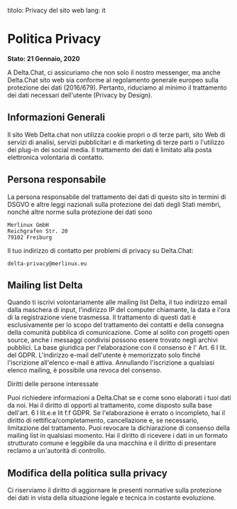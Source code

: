 titolo: Privacy del sito web
lang: it


#  Politica Privacy 

**Stato: 21 Gennaio, 2020**

A Delta.Chat, ci assicuriamo che non solo il nostro messenger, ma anche Delta.Chat
sito web sia conforme al regolamento generale europeo sulla protezione dei dati
(2016/679). Pertanto, riduciamo al minimo il trattamento dei dati necessari dell'utente
(Privacy by Design).

## Informazioni Generali

Il sito Web Delta.chat non utilizza cookie propri o di terze parti, sito Web
di servizi di analisi, servizi pubblicitari e di marketing di terze parti o l'utilizzo
dei plug-in dei social media. Il trattamento dei dati è limitato alla posta elettronica volontaria
di contatto.

## Persona responsabile

La persona responsabile del trattamento dei dati di questo sito in termini di
DSGVO e altre leggi nazionali sulla protezione dei dati degli Stati membri, nonché
altre norme sulla protezione dei dati sono

	Merlinux GmbH
	Reichgrafen Str. 20 
	79102 Freiburg

Il tuo indirizzo di contatto per problemi di privacy su Delta.Chat:

	delta-privacy@merlinux.eu

## Mailing list Delta

Quando ti iscrivi volontariamente alle mailing list Delta, il tuo indirizzo email
dalla maschera di input, l'indirizzo IP del computer chiamante, la data e l'ora di
la registrazione viene trasmessa. Il trattamento di questi dati è esclusivamente per lo
scopo del trattamento dei contatti e della consegna della comunità pubblica
di comunicazione. Come al solito con progetti open source, anche i messaggi condivisi possono
essere trovato negli archivi pubblici. La base giuridica per l'elaborazione con il consenso è
l' Art. 6 I lit. del GDPR. L'indirizzo e-mail dell'utente è memorizzato solo finché
l'iscrizione all'elenco e-mail è attiva. Annullando l'iscrizione a qualsiasi elenco mailing,
è possibile una revoca del consenso.

Diritti delle persone interessate

Puoi richiedere informazioni a Delta.Chat se e come sono elaborati i tuoi dati
da noi. Hai il diritto di opporti al trattamento, come disposto
sulla base dell'art. 6 I lit.e.e lit f.f GDPR. Se l'elaborazione è
errato o incompleto, hai il diritto di rettifica/completamento,
cancellazione e, se necessario, limitazione del trattamento. Puoi revocare
la dichiarazione di consenso della mailing list in qualsiasi momento. Hai il diritto
di ricevere i dati in un formato strutturato comune e leggibile da una macchina e il
diritto di presentare reclamo a un'autorità di controllo.

## Modifica della politica sulla privacy

Ci riserviamo il diritto di aggiornare le presenti normative sulla protezione dei dati in vista
della situazione legale e tecnica in costante evoluzione.


